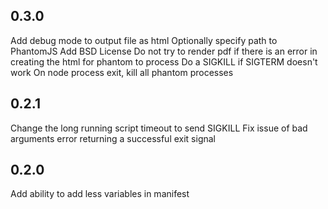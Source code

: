 0.3.0
-----
Add debug mode to output file as html
Optionally specify path to PhantomJS
Add BSD License
Do not try to render pdf if there is an error in creating the html for phantom to process
Do a SIGKILL if SIGTERM doesn't work
On node process exit, kill all phantom processes

0.2.1
-----
Change the long running script timeout to send SIGKILL
Fix issue of bad arguments error returning a successful exit signal

0.2.0
-----
Add ability to add less variables in manifest
